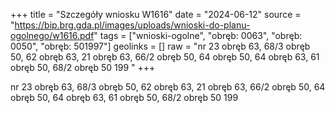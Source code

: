 +++
title = "Szczegóły wniosku W1616"
date = "2024-06-12"
source = "https://bip.brg.gda.pl/images/uploads/wnioski-do-planu-ogolnego/w1616.pdf"
tags = ["wnioski-ogolne", "obręb: 0063", "obręb: 0050", "obręb: 501997"]
geolinks = []
raw = "nr 23 obręb 63, 68/3 obręb 50, 62 obręb 63, 21 obręb 63, 66/2 obręb 50, 64 obręb 50, 64 obręb 63, 61 obręb 50, 68/2 obręb 50  199 "
+++

nr 23 obręb 63, 68/3 obręb 50, 62 obręb 63, 21 obręb 63, 66/2 obręb
50, 64 obręb 50, 64 obręb 63, 61 obręb 50, 68/2 obręb 50
 199



